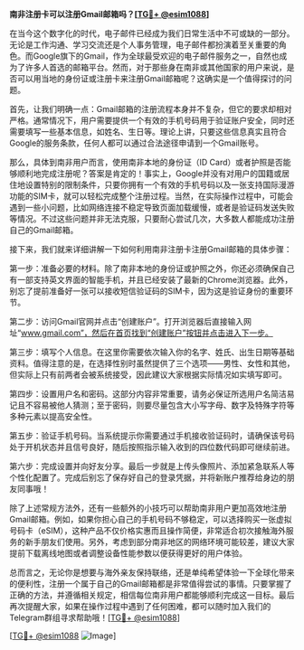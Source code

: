 **南非注册卡可以注册Gmail邮箱吗？[[TG💪+ @esim1088](https://t.me/s/esim1088)]**

在当今这个数字化的时代，电子邮件已经成为我们日常生活中不可或缺的一部分。无论是工作沟通、学习交流还是个人事务管理，电子邮件都扮演着至关重要的角色。而Google旗下的Gmail，作为全球最受欢迎的电子邮件服务之一，自然也成为了许多人首选的邮箱平台。然而，对于那些身在南非或其他国家的用户来说，是否可以用当地的身份证或注册卡来注册Gmail邮箱呢？这确实是一个值得探讨的问题。

首先，让我们明确一点：Gmail邮箱的注册流程本身并不复杂，但它的要求却相对严格。通常情况下，用户需要提供一个有效的手机号码用于验证账户安全，同时还需要填写一些基本信息，如姓名、生日等。理论上讲，只要这些信息真实且符合Google的服务条款，任何人都可以通过合法途径申请到一个Gmail账号。

那么，具体到南非用户而言，使用南非本地的身份证（ID Card）或者护照是否能够顺利地完成注册呢？答案是肯定的！事实上，Google并没有对用户的国籍或居住地设置特别的限制条件，只要你拥有一个有效的手机号码以及一张支持国际漫游功能的SIM卡，就可以轻松完成整个注册过程。当然，在实际操作过程中，可能会遇到一些小问题，比如网络连接不稳定导致页面加载缓慢，或者是验证码发送失败等情况。不过这些问题并非无法克服，只要耐心尝试几次，大多数人都能成功注册自己的Gmail邮箱。

接下来，我们就来详细讲解一下如何利用南非注册卡注册Gmail邮箱的具体步骤：

第一步：准备必要的材料。除了南非本地的身份证或护照之外，你还必须确保自己有一部支持英文界面的智能手机，并且已经安装了最新的Chrome浏览器。此外，别忘了提前准备好一张可以接收短信验证码的SIM卡，因为这是验证身份的重要环节。

第二步：访问Gmail官网并点击“创建账户”。打开浏览器后直接输入网址“www.gmail.com”，然后在首页找到“创建账户”按钮并点击进入下一步。

第三步：填写个人信息。在这里你需要依次输入你的名字、姓氏、出生日期等基础资料。值得注意的是，在选择性别时虽然提供了三个选项——男性、女性和其他，但实际上只有前两者会被系统接受，因此建议大家根据实际情况如实填写即可。

第四步：设置用户名和密码。这部分内容非常重要，请务必保证所选用户名简洁易记且不容易被他人猜测；至于密码，则要尽量包含大小写字母、数字及特殊字符等多种元素以提高安全性。

第五步：验证手机号码。当系统提示你需要通过手机接收验证码时，请确保该号码处于开机状态并且信号良好，随后按照指示输入收到的四位数代码即可继续前进。

第六步：完成设置并向好友分享。最后一步就是上传头像照片、添加紧急联系人等个性化配置了。完成后别忘了保存好自己的登录凭据，并将新账户推荐给身边的朋友同事哦！

除了上述常规方法外，还有一些额外的小技巧可以帮助南非用户更加高效地注册Gmail邮箱。例如，如果你担心自己的手机号码不够稳定，可以选择购买一张虚拟号码卡（eSIM），这种产品不仅价格实惠而且操作简便，非常适合初次接触海外服务的新手朋友们使用。另外，考虑到部分南非地区的网络环境可能较差，建议大家提前下载离线地图或者调整设备性能参数以便获得更好的用户体验。

总而言之，无论你是想要与海外亲友保持联络，还是单纯希望体验一下全球化带来的便利性，注册一个属于自己的Gmail邮箱都是非常值得尝试的事情。只要掌握了正确的方法，并遵循相关规定，相信每位南非用户都能够顺利完成这一目标。最后再次提醒大家，如果在操作过程中遇到了任何困难，都可以随时加入我们的Telegram群组寻求帮助哦！[[TG💪+ @esim1088](https://t.me/s/esim1088)]

[[TG💪+ @esim1088](https://t.me/s/esim1088) ![Image](https://i.postimg.cc/4NQfJmqS/Snipaste-2025-05-13-00-14-12.png)]